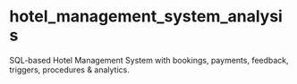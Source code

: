 # hotel_management_system_analysis
SQL-based Hotel Management System with bookings, payments, feedback, triggers, procedures &amp; analytics.
